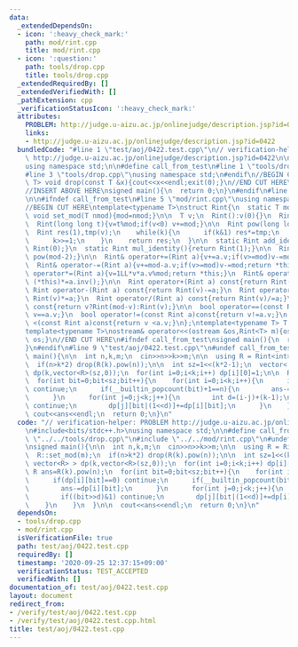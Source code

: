 ```yaml
---
data:
  _extendedDependsOn:
  - icon: ':heavy_check_mark:'
    path: mod/rint.cpp
    title: mod/rint.cpp
  - icon: ':question:'
    path: tools/drop.cpp
    title: tools/drop.cpp
  _extendedRequiredBy: []
  _extendedVerifiedWith: []
  _pathExtension: cpp
  _verificationStatusIcon: ':heavy_check_mark:'
  attributes:
    PROBLEM: http://judge.u-aizu.ac.jp/onlinejudge/description.jsp?id=0422
    links:
    - http://judge.u-aizu.ac.jp/onlinejudge/description.jsp?id=0422
  bundledCode: "#line 1 \"test/aoj/0422.test.cpp\"\n// verification-helper: PROBLEM\
    \ http://judge.u-aizu.ac.jp/onlinejudge/description.jsp?id=0422\n\n#include<bits/stdc++.h>\n\
    using namespace std;\n\n#define call_from_test\n#line 1 \"tools/drop.cpp\"\n\n\
    #line 3 \"tools/drop.cpp\"\nusing namespace std;\n#endif\n//BEGIN CUT HERE\ntemplate<typename\
    \ T> void drop(const T &x){cout<<x<<endl;exit(0);}\n//END CUT HERE\n#ifndef call_from_test\n\
    //INSERT ABOVE HERE\nsigned main(){\n  return 0;\n}\n#endif\n#line 2 \"mod/rint.cpp\"\
    \n\n#ifndef call_from_test\n#line 5 \"mod/rint.cpp\"\nusing namespace std;\n#endif\n\
    //BEGIN CUT HERE\ntemplate<typename T>\nstruct Rint{\n  static T mod;\n  static\
    \ void set_mod(T nmod){mod=nmod;}\n\n  T v;\n  Rint():v(0){}\n  Rint(signed v):v(v){}\n\
    \  Rint(long long t){v=t%mod;if(v<0) v+=mod;}\n\n  Rint pow(long long k){\n  \
    \  Rint res(1),tmp(v);\n    while(k){\n      if(k&1) res*=tmp;\n      tmp*=tmp;\n\
    \      k>>=1;\n    }\n    return res;\n  }\n\n  static Rint add_identity(){return\
    \ Rint(0);}\n  static Rint mul_identity(){return Rint(1);}\n\n  Rint inv(){return\
    \ pow(mod-2);}\n\n  Rint& operator+=(Rint a){v+=a.v;if(v>=mod)v-=mod;return *this;}\n\
    \  Rint& operator-=(Rint a){v+=mod-a.v;if(v>=mod)v-=mod;return *this;}\n  Rint&\
    \ operator*=(Rint a){v=1LL*v*a.v%mod;return *this;}\n  Rint& operator/=(Rint a){return\
    \ (*this)*=a.inv();}\n\n  Rint operator+(Rint a) const{return Rint(v)+=a;}\n \
    \ Rint operator-(Rint a) const{return Rint(v)-=a;}\n  Rint operator*(Rint a) const{return\
    \ Rint(v)*=a;}\n  Rint operator/(Rint a) const{return Rint(v)/=a;}\n\n  Rint operator-()\
    \ const{return v?Rint(mod-v):Rint(v);}\n\n  bool operator==(const Rint a)const{return\
    \ v==a.v;}\n  bool operator!=(const Rint a)const{return v!=a.v;}\n  bool operator\
    \ <(const Rint a)const{return v <a.v;}\n};\ntemplate<typename T> T Rint<T>::mod;\n\
    template<typename T>\nostream& operator<<(ostream &os,Rint<T> m){os<<m.v;return\
    \ os;}\n//END CUT HERE\n#ifndef call_from_test\nsigned main(){\n  return 0;\n\
    }\n#endif\n#line 9 \"test/aoj/0422.test.cpp\"\n#undef call_from_test\n\nsigned\
    \ main(){\n\n  int n,k,m;\n  cin>>n>>k>>m;\n\n  using R = Rint<int>;\n  R::set_mod(m);\n\
    \  if(n>k*2) drop(R(k).pow(n));\n\n  int sz=1<<(k*2-1);\n  vector< vector<R> >\
    \ dp(k,vector<R>(sz,0));\n  for(int i=0;i<k;i++) dp[i][0]=1;\n\n  R ans=R(k).pow(n);\n\
    \  for(int bit=0;bit<sz;bit++){\n    for(int i=0;i<k;i++){\n      if(dp[i][bit]==0)\
    \ continue;\n      if(__builtin_popcount(bit)+1==n){\n        ans-=dp[i][bit];\n\
    \      }\n      for(int j=0;j<k;j++){\n        int d=(i-j)+(k-1);\n        if((bit>>d)&1)\
    \ continue;\n        dp[j][bit|(1<<d)]+=dp[i][bit];\n      }\n    }\n  }\n\n \
    \ cout<<ans<<endl;\n  return 0;\n}\n"
  code: "// verification-helper: PROBLEM http://judge.u-aizu.ac.jp/onlinejudge/description.jsp?id=0422\n\
    \n#include<bits/stdc++.h>\nusing namespace std;\n\n#define call_from_test\n#include\
    \ \"../../tools/drop.cpp\"\n#include \"../../mod/rint.cpp\"\n#undef call_from_test\n\
    \nsigned main(){\n\n  int n,k,m;\n  cin>>n>>k>>m;\n\n  using R = Rint<int>;\n\
    \  R::set_mod(m);\n  if(n>k*2) drop(R(k).pow(n));\n\n  int sz=1<<(k*2-1);\n  vector<\
    \ vector<R> > dp(k,vector<R>(sz,0));\n  for(int i=0;i<k;i++) dp[i][0]=1;\n\n \
    \ R ans=R(k).pow(n);\n  for(int bit=0;bit<sz;bit++){\n    for(int i=0;i<k;i++){\n\
    \      if(dp[i][bit]==0) continue;\n      if(__builtin_popcount(bit)+1==n){\n\
    \        ans-=dp[i][bit];\n      }\n      for(int j=0;j<k;j++){\n        int d=(i-j)+(k-1);\n\
    \        if((bit>>d)&1) continue;\n        dp[j][bit|(1<<d)]+=dp[i][bit];\n  \
    \    }\n    }\n  }\n\n  cout<<ans<<endl;\n  return 0;\n}\n"
  dependsOn:
  - tools/drop.cpp
  - mod/rint.cpp
  isVerificationFile: true
  path: test/aoj/0422.test.cpp
  requiredBy: []
  timestamp: '2020-09-25 12:37:15+09:00'
  verificationStatus: TEST_ACCEPTED
  verifiedWith: []
documentation_of: test/aoj/0422.test.cpp
layout: document
redirect_from:
- /verify/test/aoj/0422.test.cpp
- /verify/test/aoj/0422.test.cpp.html
title: test/aoj/0422.test.cpp
---
```

